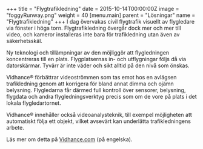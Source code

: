 +++
title = "Flygtrafikledning"
date = 2015-10-14T00:00:00Z
image = "foggyRunway.png"
weight = 40
[menu.main]
parent = "Lösningar"
name = "Flygtrafikledning"
+++
I dag övervakas civil flygtrafik visuellt av flygledare via fönster i höga torn. Flygtrafikledning övergår dock mer och mer till video, och kameror installeras inte bara för trafikledning utan även av säkerhetsskäl.

Ny teknologi och tillämpningar av den möjliggör att flygledningen koncentreras till en plats. Flygplatsernas in- och utflygningar följs då via datorskärmar. Tyvärr är inte väder och sikt alltid på den nivå som önskas.
<!--more-->
Vidhance® förbättrar videoströmmen som tas emot hos en avlägsen trafikledning genom att korrigera för bland annat dimma och ojämn belysning. Flygledarna får därmed full kontroll över sensorer, belysning, flygdata och andra flygledningsverktyg precis som om de vore på plats i det lokala flygledartornet.

Vidhance® innehåller också videoanalysteknik, till exempel möjligheten att automatiskt följa ett objekt, vilket avsevärt kan underlätta trafikledningens arbete.

Läs mer om detta på [Vidhance.com](http://vidhance.com/solutions/phone) (på engelska).
